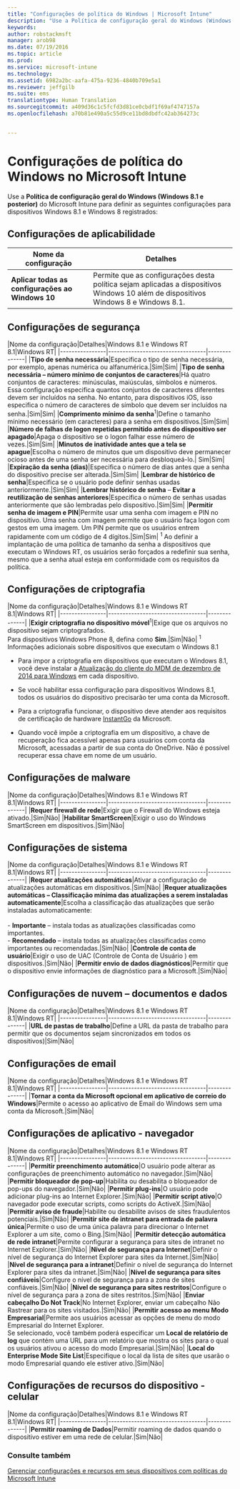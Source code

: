 ```yaml
---
title: "Configurações de política do Windows | Microsoft Intune"
description: "Use a Política de configuração geral do Windows (Windows 8.1 e posterior) do Intune para definir as configurações para dispositivos Windows 8.1 e Windows 8 registrados."
keywords: 
author: robstackmsft
manager: arob98
ms.date: 07/19/2016
ms.topic: article
ms.prod: 
ms.service: microsoft-intune
ms.technology: 
ms.assetid: 6982a2bc-aafa-475a-9236-4840b709e5a1
ms.reviewer: jeffgilb
ms.suite: ems
translationtype: Human Translation
ms.sourcegitcommit: a409d36c1c5fcfd3d81ce0cbdf1f69af4747157a
ms.openlocfilehash: a70b81e490a5c55d9ce11bd8dbdfc42ab364273c


---
```


# Configurações de política do Windows no Microsoft Intune
Use a **Política de configuração geral do Windows (Windows 8.1 e posterior)** do Microsoft Intune para definir as seguintes configurações para dispositivos Windows 8.1 e Windows 8 registrados:

## Configurações de aplicabilidade

|Nome da configuração|Detalhes|
|----------------|----------------------------------|
|**Aplicar todas as configurações ao Windows 10**|Permite que as configurações desta política sejam aplicadas a dispositivos Windows 10 além de dispositivos Windows 8 e Windows 8.1.|

## Configurações de segurança

|Nome da configuração|Detalhes|Windows 8.1 e Windows RT 8.1|Windows RT|
|----------------|----------------------------------|--------------|
|**Tipo de senha necessária**|Especifica o tipo de senha necessária, por exemplo, apenas numérica ou alfanumérica.|Sim|Sim|
|**Tipo de senha necessária – número mínimo de conjuntos de caracteres**|Há quatro conjuntos de caracteres: minúsculas, maiúsculas, símbolos e números. Essa configuração especifica quantos conjuntos de caracteres diferentes devem ser incluídos na senha. No entanto, para dispositivos iOS, isso especifica o número de caracteres de símbolo que devem ser incluídos na senha.|Sim|Sim|
|**Comprimento mínimo da senha**<sup>1</sup>|Define o tamanho mínimo necessário (em caracteres) para a senha em dispositivos.|Sim|Sim|
|**Número de falhas de logon repetidas permitido antes do dispositivo ser apagado**|Apaga o dispositivo se o logon falhar esse número de vezes.|Sim|Sim|
|**Minutos de inatividade antes que a tela se apague**|Escolha o número de minutos que um dispositivo deve permanecer ocioso antes de uma senha ser necessária para desbloqueá-lo.| Sim|Sim|
|**Expiração da senha (dias)**|Especifica o número de dias antes que a senha do dispositivo precise ser alterada.|Sim|Sim|
|**Lembrar de histórico de senha**|Especifica se o usuário pode definir senhas usadas anteriormente.|Sim|Sim|
|**Lembrar histórico de senha** – **Evitar a reutilização de senhas anteriores**|Especifica o número de senhas usadas anteriormente que são lembradas pelo dispositivo.|Sim|Sim|
|**Permitir senha de imagem e PIN**|Permite usar uma senha com imagem e PIN no dispositivo. Uma senha com imagem permite que o usuário faça logon com gestos em uma imagem. Um PIN permite que os usuários entrem rapidamente com um código de 4 dígitos.|Sim|Sim|
<sup>1</sup> Ao definir a implantação de uma política de tamanho da senha a dispositivos que executam o Windows RT, os usuários serão forçados a redefinir sua senha, mesmo que a senha atual esteja em conformidade com os requisitos da política.

## Configurações de criptografia

|Nome da configuração|Detalhes|Windows 8.1 e Windows RT 8.1|Windows RT|
|----------------|----------------------------------|--------------|
|**Exigir criptografia no dispositivo móvel**<sup>1</sup>|Exige que os arquivos no dispositivo sejam criptografados.<br>Para dispositivos Windows Phone 8, defina como **Sim**.|Sim|Não|
<sup>1</sup> Informações adicionais sobre dispositivos que executam o Windows 8.1

-   Para impor a criptografia em dispositivos que executam o Windows 8.1, você deve instalar a [Atualização do cliente do MDM de dezembro de 2014 para Windows](http://support.microsoft.com/kb/3013816) em cada dispositivo.

-   Se você habilitar essa configuração para dispositivos Windows 8.1, todos os usuários do dispositivo precisarão ter uma conta da Microsoft.

-   Para a criptografia funcionar, o dispositivo deve atender aos requisitos de certificação de hardware [InstantGo](http://blogs.windows.com/bloggingwindows/2014/06/19/instantgo-a-better-way-to-sleep/) da Microsoft.

-   Quando você impõe a criptografia em um dispositivo, a chave de recuperação fica acessível apenas para usuários com conta da Microsoft, acessadas a partir de sua conta do OneDrive. Não é possível recuperar essa chave em nome de um usuário.

## Configurações de malware

|Nome da configuração|Detalhes|Windows 8.1 e Windows RT 8.1|Windows RT|
|----------------|----------------------------------|--------------|
|**Requer firewall de rede**|Exigir que o Firewall do Windows esteja ativado.|Sim|Não|
|**Habilitar SmartScreen**|Exigir o uso do Windows SmartScreen em dispositivos.|Sim|Não|

## Configurações de sistema

|Nome da configuração|Detalhes|Windows 8.1 e Windows RT 8.1|Windows RT|
|----------------|----------------------------------|--------------|
|**Requer atualizações automáticas**|Ativar a configuração de atualizações automáticas em dispositivos.|Sim|Não|
|**Requer atualizações automáticas – Classificação mínima das atualizações a serem instaladas automaticamente**|Escolha a classificação das atualizações que serão instaladas automaticamente:<br /><br />-   **Importante** – instala todas as atualizações classificadas como importantes.<br />-   **Recomendado** – instala todas as atualizações classificadas como importantes ou recomendadas.|Sim|Não|
|**Controle de conta de usuário**|Exigir o uso de UAC (Controle de Conta de Usuário ) em dispositivos.|Sim|Não|
|**Permitir envio de dados diagnósticos**|Permitir que o dispositivo envie informações de diagnóstico para a Microsoft.|Sim|Não|


## Configurações de nuvem – documentos e dados

|Nome da configuração|Detalhes|Windows 8.1 e Windows RT 8.1|Windows RT|
|----------------|----------------------------------|--------------|
|**URL de pastas de trabalho**|Define a URL da pasta de trabalho para permitir que os documentos sejam sincronizados em todos os dispositivos)|Sim|Não|

## Configurações de email

|Nome da configuração|Detalhes|Windows 8.1 e Windows RT 8.1|Windows RT|
|----------------|----------------------------------|--------------|
|**Tornar a conta da Microsoft opcional em aplicativo de correio do Windows**|Permite o acesso ao aplicativo de Email do Windows sem uma conta da Microsoft.|Sim|Não|

## Configurações de aplicativo - navegador

|Nome da configuração|Detalhes|Windows 8.1 e Windows RT 8.1|Windows RT|
|----------------|----------------------------------|--------------|
|**Permitir preenchimento automático**|O usuário pode alterar as configurações de preenchimento automático no navegador.|Sim|Não|
|**Permitir bloqueador de pop-up**|Habilita ou desabilita o bloqueador de pop-ups do navegador.|Sim|Não|
|**Permitir plug-ins**|O usuário pode adicionar plug-ins ao Internet Explorer.|Sim|Não|
|**Permitir script ativo**|O navegador pode executar scripts, como scripts do ActiveX.|Sim|Não|
|**Permitir aviso de fraude**|Habilite ou desabilite avisos de sites fraudulentos potenciais.|Sim|Não|
|**Permitir site de intranet para entrada de palavra única**|Permite o uso de uma única palavra para direcionar o Internet Explorer a um site, como o Bing.|Sim|Não|
|**Permitir detecção automática de rede intranet**|Permite configurar a segurança para sites de intranet no Internet Explorer.|Sim|Não|
|**Nível de segurança para Internet**|Definir o nível de segurança do Internet Explorer para sites da Internet.|Sim|Não|
|**Nível de segurança para a intranet**|Definir o nível de segurança do Internet Explorer para sites da intranet.|Sim|Não|
|**Nível de segurança para sites confiáveis**|Configure o nível de segurança para a zona de sites confiáveis.|Sim|Não|
|**Nível de segurança para sites restritos**|Configure o nível de segurança para a zona de sites restritos.|Sim|Não|
|**Enviar cabeçalho Do Not Track**|No Internet Explorer, enviar um cabeçalho Não Rastrear para os sites visitados.|Sim|Não|
|**Permitir acesso ao menu Modo Empresarial**|Permite aos usuários acessar as opções de menu do modo Empresarial do Internet Explorer.<br>Se selecionado, você também poderá especificar um **Local de relatório de log** que contém uma URL para um relatório que mostra os sites para o qual os usuários ativou o acesso do modo Empresarial.|Sim|Não|
|**Local do Enterprise Mode Site List**|Especifique o local da lista de sites que usarão o modo Empresarial quando ele estiver ativo.|Sim|Não|

## Configurações de recursos do dispositivo - celular

|Nome da configuração|Detalhes|Windows 8.1 e Windows RT 8.1|Windows RT|
|----------------|----------------------------------|--------------|
|**Permitir roaming de Dados**|Permitir roaming de dados quando o dispositivo estiver em uma rede de celular.|Sim|Não|



### Consulte também
[Gerenciar configurações e recursos em seus dispositivos com políticas do Microsoft Intune](manage-settings-and-features-on-your-devices-with-microsoft-intune-policies.md)




<!--HONumber=Jul16_HO3-->


